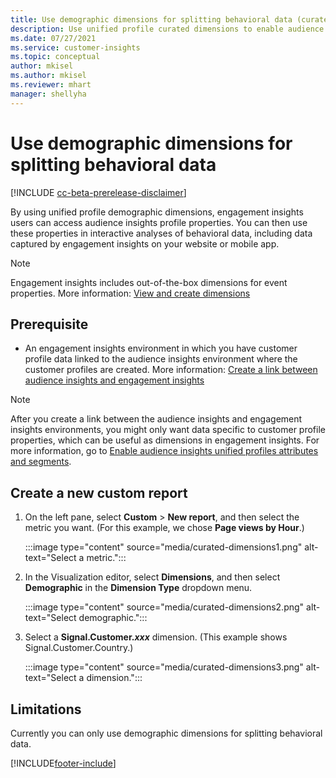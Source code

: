 ```yaml
---
title: Use demographic dimensions for splitting behavioral data (curated dimensions)
description: Use unified profile curated dimensions to enable audience insights customer profile properties.
ms.date: 07/27/2021
ms.service: customer-insights
ms.topic: conceptual
author: mkisel
ms.author: mkisel
ms.reviewer: mhart
manager: shellyha
---
```


# Use demographic dimensions for splitting behavioral data

[!INCLUDE [cc-beta-prerelease-disclaimer](includes/cc-beta-prerelease-disclaimer.md)]

By using unified profile demographic dimensions, engagement insights users can access audience insights profile properties. You can then use these properties in interactive analyses of behavioral data, including data captured by engagement insights on your<!--note from editor: Edit okay? I assume that the audience is the customer here?--> website or mobile app.

>[!NOTE]
> Engagement insights includes out-of-the-box dimensions for event properties. More information: [View and create dimensions](dimensions.md)

## Prerequisite

- An engagement insights environment in which you have customer profile data linked to the audience insights environment where the customer profiles are created. More information: [Create a link between audience insights and engagement insights](integrate-audience-insights-engagement-insights.md)

> [!NOTE]
> After you create a link between the audience insights and engagement insights environments, you might only want data specific to customer profile properties, which can be useful as dimensions in engagement insights. For more information, go to [Enable audience insights unified profiles attributes and segments](integrate-audience-insights-engagement-insights.md#enable-audience-insights-unified-profiles-attributes-and-segments).<!--note from editor: Suggested. -->

## Create a new custom report

1. On the left pane, select **Custom** > **New report**, and then select the metric you want. (For this example, we chose **Page views by Hour**.)<!--note from editor: Edit okay? I wasn't sure where the metric got selected.-->

    :::image type="content" source="media/curated-dimensions1.png" alt-text="Select a metric.":::

2. In the Visualization editor, select **Dimensions**, and then select **Demographic** in the **Dimension Type** dropdown menu.<!--note from editor: For the reasoning here, please see https://styleguides.azurewebsites.net/Styleguide/Read?id=2700&topicid=28752 under "Don't use a comma."-->

    :::image type="content" source="media/curated-dimensions2.png" alt-text="Select demographic.":::

3. Select a **Signal.Customer.*xxx*** dimension. (This example shows Signal.Customer.Country.)

    :::image type="content" source="media/curated-dimensions3.png" alt-text="Select a dimension.":::
  
## Limitations

Currently you can only use demographic dimensions for splitting behavioral data.


[!INCLUDE[footer-include](../includes/footer-banner.md)]
